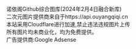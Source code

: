 诺依阁Github综合图库(2024年2月4日融合新库)  
二次元图片提供商来自于https://api.ouyangqiqi.cn  
本站采用Cloudflare进行加速,禁止违法违规图片上传  
所有图片均未商业化，均为免费提供。  
广告提供商:Google Adsense  
<script async src="https://pagead2.googlesyndication.com/pagead/js/adsbygoogle.js?client=ca-pub-4015694772463475"
     crossorigin="anonymous"></script>
<ins class="adsbygoogle"
     style="display:block; text-align:center;"
     data-ad-layout="in-article"
     data-ad-format="fluid"
     data-ad-client="ca-pub-4015694772463475"
     data-ad-slot="3926138616"></ins>
<script>
     (adsbygoogle = window.adsbygoogle || []).push({});
</script>
